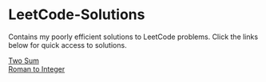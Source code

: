# LeetCode-Solutions
Contains my poorly efficient solutions to LeetCode problems. Click the links below for quick access to solutions.

[Two Sum](TwoSum/main.py) <br>
[Roman to Integer](RomanToInteger/main.py)